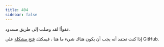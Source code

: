 ```yaml
---
title: 404
sidebar: false
---
```


عفواً! لقد وصلت إلى طريق مسدود.

إذا كنت تعتقد أنه يجب أن يكون هناك شيء ما هنا ، فيمكنك [فتح مشكلة](https://github.com/numpy/numpy.org/issues) على GitHub. 
